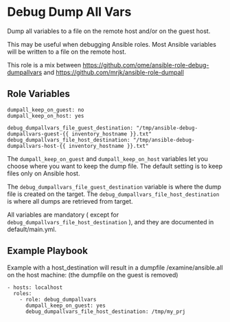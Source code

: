 Debug Dump All Vars
===================


Dump all variables to a file on the remote host and/or on the guest host.

This may be useful when debugging Ansible roles. Most Ansible variables will be written to a file on the remote host.


This role is a mix between https://github.com/ome/ansible-role-debug-dumpallvars and https://github.com/mrjk/ansible-role-dumpall

Role Variables
--------------

	dumpall_keep_on_guest: no
	dumpall_keep_on_host: yes
	
    debug_dumpallvars_file_guest_destination: "/tmp/ansible-debug-dumpallvars-guest-{{ inventory_hostname }}.txt"
    debug_dumpallvars_file_host_destination: "/tmp/ansible-debug-dumpallvars-host-{{ inventory_hostname }}.txt"

The `dumpall_keep_on_guest` and `dumpall_keep_on_host` variables let you choose where you want to keep the dump file. The default setting is to keep files only on Ansible host.

The `debug_dumpallvars_file_guest_destination` variable is where the dump file is created on the target. The `debug_dumpallvars_file_host_destination` is where all dumps are retrieved from target.

All variables are mandatory ( except for `debug_dumpallvars_file_host_destination` ), and they are documented in default/main.yml.


Example Playbook
----------------

Example with a host_destination will result in a dumpfile /examine/ansible.all on the host machine:
(the dumpfile on the guest is removed)

    - hosts: localhost
      roles:
        - role: debug_dumpallvars
		  dumpall_keep_on_guest: yes
          debug_dumpallvars_file_host_destination: /tmp/my_prj



